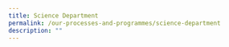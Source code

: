 ```yaml
---
title: Science Department
permalink: /our-processes-and-programmes/science-department
description: ""
---
```

